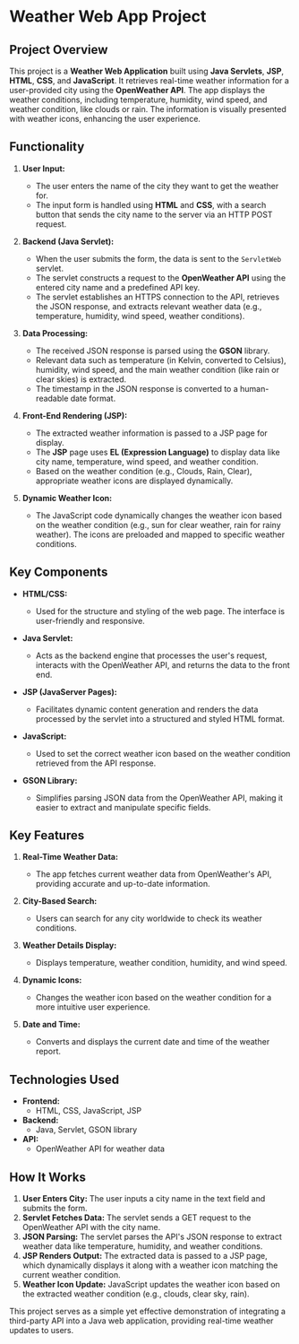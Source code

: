 # Weather Web App Project

## Project Overview
This project is a **Weather Web Application** built using **Java Servlets**, **JSP**, **HTML**, **CSS**, and **JavaScript**. It retrieves real-time weather information for a user-provided city using the **OpenWeather API**. The app displays the weather conditions, including temperature, humidity, wind speed, and weather condition, like clouds or rain. The information is visually presented with weather icons, enhancing the user experience.

## Functionality
1. **User Input:**
   - The user enters the name of the city they want to get the weather for.
   - The input form is handled using **HTML** and **CSS**, with a search button that sends the city name to the server via an HTTP POST request.

2. **Backend (Java Servlet):**
   - When the user submits the form, the data is sent to the `ServletWeb` servlet.
   - The servlet constructs a request to the **OpenWeather API** using the entered city name and a predefined API key.
   - The servlet establishes an HTTPS connection to the API, retrieves the JSON response, and extracts relevant weather data (e.g., temperature, humidity, wind speed, weather conditions).

3. **Data Processing:**
   - The received JSON response is parsed using the **GSON** library.
   - Relevant data such as temperature (in Kelvin, converted to Celsius), humidity, wind speed, and the main weather condition (like rain or clear skies) is extracted.
   - The timestamp in the JSON response is converted to a human-readable date format.

4. **Front-End Rendering (JSP):**
   - The extracted weather information is passed to a JSP page for display.
   - The **JSP** page uses **EL (Expression Language)** to display data like city name, temperature, wind speed, and weather condition.
   - Based on the weather condition (e.g., Clouds, Rain, Clear), appropriate weather icons are displayed dynamically.

5. **Dynamic Weather Icon:**
   - The JavaScript code dynamically changes the weather icon based on the weather condition (e.g., sun for clear weather, rain for rainy weather). The icons are preloaded and mapped to specific weather conditions.

## Key Components
- **HTML/CSS:** 
  - Used for the structure and styling of the web page. The interface is user-friendly and responsive.
  
- **Java Servlet:** 
  - Acts as the backend engine that processes the user's request, interacts with the OpenWeather API, and returns the data to the front end.

- **JSP (JavaServer Pages):** 
  - Facilitates dynamic content generation and renders the data processed by the servlet into a structured and styled HTML format.

- **JavaScript:** 
  - Used to set the correct weather icon based on the weather condition retrieved from the API response.

- **GSON Library:** 
  - Simplifies parsing JSON data from the OpenWeather API, making it easier to extract and manipulate specific fields.

## Key Features
1. **Real-Time Weather Data:** 
   - The app fetches current weather data from OpenWeather's API, providing accurate and up-to-date information.
   
2. **City-Based Search:**
   - Users can search for any city worldwide to check its weather conditions.
   
3. **Weather Details Display:**
   - Displays temperature, weather condition, humidity, and wind speed.
   
4. **Dynamic Icons:**
   - Changes the weather icon based on the weather condition for a more intuitive user experience.

5. **Date and Time:**
   - Converts and displays the current date and time of the weather report.

## Technologies Used
- **Frontend:** 
  - HTML, CSS, JavaScript, JSP
- **Backend:** 
  - Java, Servlet, GSON library
- **API:** 
  - OpenWeather API for weather data

## How It Works
1. **User Enters City:** The user inputs a city name in the text field and submits the form.
2. **Servlet Fetches Data:** The servlet sends a GET request to the OpenWeather API with the city name.
3. **JSON Parsing:** The servlet parses the API's JSON response to extract weather data like temperature, humidity, and weather conditions.
4. **JSP Renders Output:** The extracted data is passed to a JSP page, which dynamically displays it along with a weather icon matching the current weather condition.
5. **Weather Icon Update:** JavaScript updates the weather icon based on the extracted weather condition (e.g., clouds, clear sky, rain).

This project serves as a simple yet effective demonstration of integrating a third-party API into a Java web application, providing real-time weather updates to users.
